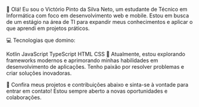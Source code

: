 👋 Olá! Eu sou o Victório Pinto da Silva Neto, um estudante de Técnico em Informática com foco em desenvolvimento web e mobile. Estou em busca de um estágio na área de TI para expandir meus conhecimentos e aplicar o que aprendi em projetos práticos.

💻 Tecnologias que domino:

Kotlin
JavaScript
TypeScript
HTML
CSS
🌱 Atualmente, estou explorando frameworks modernos e aprimorando minhas habilidades em desenvolvimento de aplicações. Tenho paixão por resolver problemas e criar soluções inovadoras.

📁 Confira meus projetos e contribuições abaixo e sinta-se à vontade para entrar em contato! Estou sempre aberto a novas oportunidades e colaborações.

